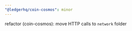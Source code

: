 ```yaml
---
"@ledgerhq/coin-cosmos": minor
---
```


refactor (coin-cosmos): move HTTP calls to `network` folder
